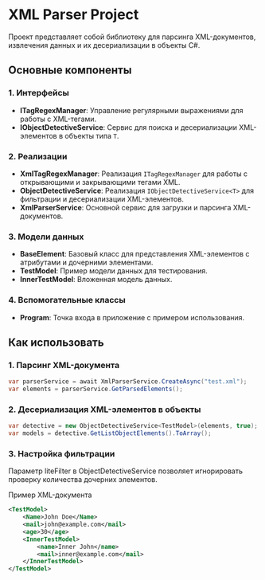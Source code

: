 # XML Parser Project

Проект представляет собой библиотеку для парсинга XML-документов, извлечения данных и их десериализации в объекты C#.

## Основные компоненты

### 1. Интерфейсы
- **ITagRegexManager**: Управление регулярными выражениями для работы с XML-тегами.
- **IObjectDetectiveService<T>**: Сервис для поиска и десериализации XML-элементов в объекты типа `T`.

### 2. Реализации
- **XmlTagRegexManager**: Реализация `ITagRegexManager` для работы с открывающими и закрывающими тегами XML.
- **ObjectDetectiveService<T>**: Реализация `IObjectDetectiveService<T>` для фильтрации и десериализации XML-элементов.
- **XmlParserService**: Основной сервис для загрузки и парсинга XML-документов.

### 3. Модели данных
- **BaseElement**: Базовый класс для представления XML-элементов с атрибутами и дочерними элементами.
- **TestModel**: Пример модели данных для тестирования.
- **InnerTestModel**: Вложенная модель данных.

### 4. Вспомогательные классы
- **Program**: Точка входа в приложение с примером использования.

## Как использовать

### 1. Парсинг XML-документа
```csharp
var parserService = await XmlParserService.CreateAsync("test.xml");
var elements = parserService.GetParsedElements();
```

### 2. Десериализация XML-элементов в объекты
```csharp
var detective = new ObjectDetectiveService<TestModel>(elements, true);
var models = detective.GetListObjectElements().ToArray();
```

### 3. Настройка фильтрации
Параметр liteFilter в ObjectDetectiveService позволяет игнорировать проверку количества дочерних элементов.

Пример XML-документа
```xml
<TestModel>
    <Name>John Doe</Name>
    <mail>john@example.com</mail>
    <age>30</age>
    <InnerTestModel>
        <name>Inner John</name>
        <mail>inner@example.com</mail>
    </InnerTestModel>
</TestModel>
```
